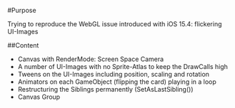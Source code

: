 #Purpose

Trying to reproduce the WebGL issue introduced with iOS 15.4: flickering UI-Images

##Content

* Canvas with RenderMode: Screen Space Camera
* A number of UI-Images with no Sprite-Atlas to keep the DrawCalls high
* Tweens on the UI-Images including position, scaling and rotation
* Animators on each GameObject (flipping the card) playing in a loop
* Restructuring the Siblings permanently (SetAsLastSibling())
* Canvas Group 